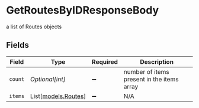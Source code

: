 # GetRoutesByIDResponseBody

a list of Routes objects


## Fields

| Field                                      | Type                                       | Required                                   | Description                                |
| ------------------------------------------ | ------------------------------------------ | ------------------------------------------ | ------------------------------------------ |
| `count`                                    | *Optional[int]*                            | :heavy_minus_sign:                         | number of items present in the items array |
| `items`                                    | List[[models.Routes](../models/routes.md)] | :heavy_minus_sign:                         | N/A                                        |